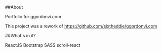 ##About

Portfolio for ggordonvi.com

This project was a rework of https://github.com/sixtheddie/ggordonvi.com

##What's in it?

ReactJS
Bootstrap
SASS
scroll-react



